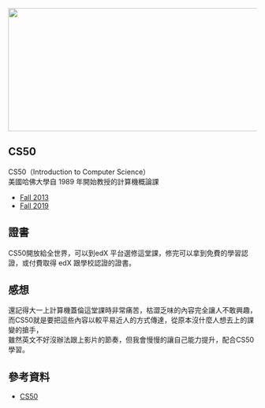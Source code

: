 <img src="https://i.ytimg.com/vi/H3Svg0lUmYo/maxresdefault.jpg" width="800" height="250">

## CS50
CS50（Introduction to Computer Science）</br>
美國哈佛大學自 1989 年開始教授的計算機概論課
- [Fall 2013](http://cs50.tv/2013/fall/)
- [Fall 2019](https://cs50.harvard.edu/college/2019/fall/weeks/0/)

## 證書
CS50開放給全世界，可以到edX 平台選修這堂課，修完可以拿到免費的學習認證，或付費取得 edX 跟學校認證的證書。


## 感想
還記得大一上計算機蓋倫這堂課時非常痛苦，枯澀乏味的內容完全讓人不敢興趣，</br>
而CS50就是要把這些內容以較平易近人的方式傳達，從原本沒什麼人想去上的課變的搶手，</br>
雖然英文不好沒辦法跟上影片的節奏，但我會慢慢的讓自己能力提升，配合CS50學習。

## 參考資料
- [CS50](https://www.inside.com.tw/article/18459-UI-wifi-test)
